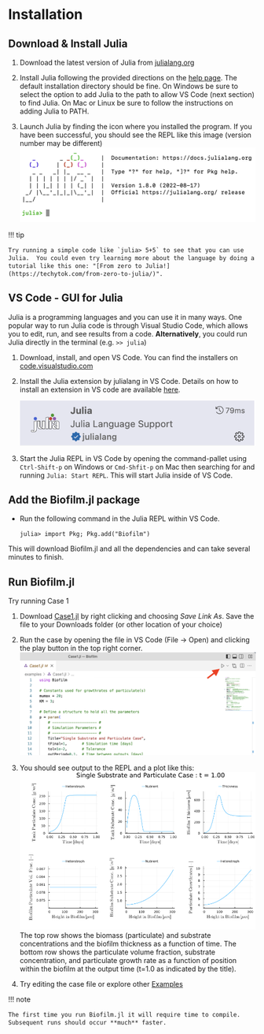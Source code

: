 # Installation 

## Download & Install Julia

1. Download the latest version of Julia from [julialang.org](https://julialang.org/downloads/)

2. Install Julia following the provided directions on the [help page](https://julialang.org/downloads/platform/).  The default installation directory should be fine.  On Windows be sure to select the option to add Julia to the path to allow VS Code (next section) to find Julia.  On Mac or Linux be sure to follow the instructions on adding Julia to PATH.

3. Launch Julia by finding the icon where you installed the program.  If you have been successful, you should see the REPL like this image (version number may be different)
![Julia REPL](images/juliaREPL.png)

!!! tip

    Try running a simple code like `julia> 5+5` to see that you can use Julia.  You could even try learning more about the language by doing a tutorial like this one: "[From zero to Julia!](https://techytok.com/from-zero-to-julia/)". 

## VS Code - GUI for Julia
Julia is a programming languages and you can use it in many ways.  One popular way to run Julia code is through Visual Studio Code, which allows you to edit, run, and see results from a code.  **Alternatively**, you could run Julia directly in the terminal (e.g. `>> julia`)

1. Download, install, and open VS Code.  You can find the installers on [code.visualstudio.com](https://code.visualstudio.com/download)
   
2. Install the Julia extension by julialang in VS Code.  Details on how to install an extension in VS code are available [here](https://code.visualstudio.com/docs/editor/extension-marketplace).
   
   ![Julia Extension](images/juliaExtension.png)

3. Start the Julia REPL in VS Code by opening the command-pallet using `Ctrl-Shift-p` on Windows or `Cmd-Shfit-p` on Mac then searching for and running `Julia: Start REPL`.  This will start Julia inside of VS Code.


## Add the Biofilm.jl package

- Run the following command in the Julia REPL within VS Code.

  ```julia-repl
  julia> import Pkg; Pkg.add("Biofilm")
  ```
This will download Biofilm.jl and all the dependencies and can take several minutes to finish.


## Run Biofilm.jl 

Try running Case 1

1. Download [Case1.jl](https://raw.githubusercontent.com/markowkes/Biofilm.jl/main/examples/Case1.jl) by right clicking and choosing *Save Link As*. Save the file to your Downloads folder (or other location of your choice)

2. Run the case by opening the file in VS Code (File -> Open) and clicking the play button in the top right corner.  
    ![Case 1 Run Button](images/Case1_Run.png)
3. You should see output to the REPL and a plot like this:
    ![Case 1 Run Button](images/Case1_Final.png)
The top row shows the biomass (particulate) and substrate concentrations and the biofilm thickness as a function of time.  The bottom row shows the particulate volume fraction, substrate concentration, and particulate growth rate as a function of position within the biofilm at the output time (t=1.0 as indicated by the title).
   
1. Try editing the case file or explore other [Examples](@ref)
    
!!! note

    The first time you run Biofilm.jl it will require time to compile. Subsequent runs should occur **much** faster. 
